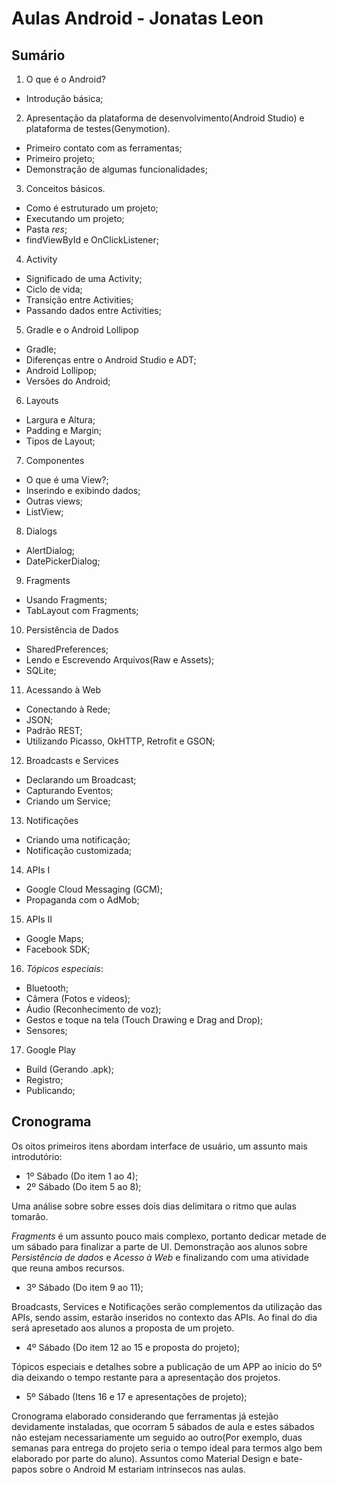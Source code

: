 Aulas Android - Jonatas Leon
===

Sumário
---

1. O que é o Android?
  * Introdução básica;


2. Apresentação da plataforma de desenvolvimento(Android Studio) e plataforma de testes(Genymotion).
  * Primeiro contato com as ferramentas;
  * Primeiro projeto;
  * Demonstração de algumas funcionalidades;


3. Conceitos básicos.
  * Como é estruturado um projeto;
  * Executando um projeto;
  * Pasta _res_;
  * findViewById e OnClickListener;


4. Activity
  * Significado de uma Activity;
  * Ciclo de vida;
  * Transição entre Activities;
  * Passando dados entre Activities;


5. Gradle e o Android Lollipop
  * Gradle;
  * Diferenças entre o Android Studio e ADT;
  * Android Lollipop;
  * Versões do Android;


6. Layouts
  * Largura e Altura;
  * Padding e Margin;
  * Tipos de Layout;


7. Componentes
  * O que é uma View?;
  * Inserindo e exibindo dados;
  * Outras views;
  * ListView;


8. Dialogs
  * AlertDialog;
  * DatePickerDialog;


9. Fragments
  * Usando Fragments;
  * TabLayout com Fragments;


10. Persistência de Dados
  * SharedPreferences;
  * Lendo e Escrevendo Arquivos(Raw e Assets);
  * SQLite;


11. Acessando à Web
  * Conectando à Rede;
  * JSON;
  * Padrão REST;
  * Utilizando Picasso, OkHTTP, Retrofit e GSON;


12. Broadcasts e Services
  * Declarando um Broadcast;
  * Capturando Eventos;
  * Criando um Service;


13. Notificações
  * Criando uma notificação;
  * Notificação customizada;


14. APIs I
  * Google Cloud Messaging (GCM);
  * Propaganda com o AdMob;


15. APIs II
  * Google Maps;
  * Facebook SDK;


16. _Tópicos especiais_:
  * Bluetooth;
  * Câmera (Fotos e vídeos);
  * Áudio (Reconhecimento de voz);
  * Gestos e toque na tela (Touch Drawing e Drag and Drop);
  * Sensores;


17. Google Play
  * Build (Gerando .apk);
  * Registro;
  * Publicando;

Cronograma
---

Os oitos primeiros itens abordam interface de usuário, um assunto mais introdutório:
* 1º Sábado (Do item 1 ao 4);
* 2º Sábado (Do item 5 ao 8);

Uma análise sobre sobre esses dois dias delimitara o ritmo que aulas tomarão.

_Fragments_ é um assunto pouco mais complexo, portanto dedicar metade de um sábado para finalizar a parte de UI. Demonstração aos alunos sobre _Persistência de dados_ e _Acesso à Web_ e finalizando com uma atividade que reuna ambos recursos.
* 3º Sábado (Do item 9 ao 11);

Broadcasts, Services e Notificações serão complementos da utilização das APIs, sendo assim, estarão inseridos no contexto das APIs. Ao final do dia será apresetado aos alunos a proposta de um projeto.
* 4º Sábado (Do item 12 ao 15 e proposta do projeto);

Tópicos especiais e detalhes sobre a publicação de um APP ao início do 5º dia deixando o tempo restante para a apresentação dos projetos.
* 5º Sábado (Itens 16 e 17 e apresentações de projeto);

Cronograma elaborado considerando que ferramentas já estejão devidamente instaladas, que ocorram 5 sábados de aula e estes sábados não estejam necessariamente um seguido ao outro(Por exemplo, duas semanas para entrega do projeto seria o tempo ideal para termos algo bem elaborado por parte do aluno). Assuntos como Material Design e bate-papos sobre o Android M estariam intrínsecos nas aulas.
